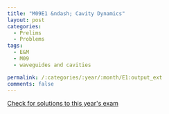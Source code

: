 ```yaml
---
title: "M09E1 &ndash; Cavity Dynamics"
layout: post
categories:
  - Prelims
  - Problems
tags:
  - E&M
  - M09
  - waveguides and cavities

permalink: /:categories/:year/:month/E1:output_ext
comments: false
---
```

<object data="2009M1E.pdf" type="application/pdf" width="100%" height="500"></object>
<div class="message"><a href='https://princetonprelim.com/prelim/23/'>Check for solutions to this year's exam</a></div>